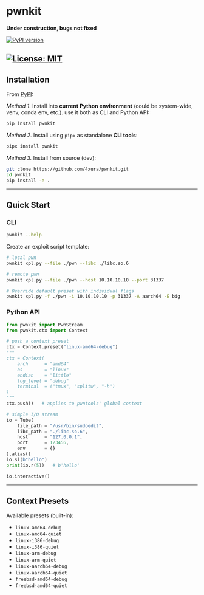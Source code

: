 # pwnkit

**Under construction, bugs not fixed**

[![PyPI version](https://img.shields.io/pypi/v/pwnkit.svg)](https://pypi.org/project/pwnkit/)

[![License: MIT](https://img.shields.io/badge/License-MIT-yellow.svg)](LICENSE)
---

## Installation

From [PyPI](https://pypi.org/project/pwnkit/):

*Method 1*. Install into **current Python environment** (could be system-wide, venv, conda env, etc.). use it both as CLI and Python API:

```bash
pip install pwnkit
````

*Method 2*. Install using `pipx` as standalone **CLI tools**:

```sh
pipx install pwnkit
```

*Method 3.* Install from source (dev):

```bash
git clone https://github.com/4xura/pwnkit.git
cd pwnkit
pip install -e .
````

---

## Quick Start

### CLI

```bash
pwnkit --help
```
Create an exploit script template:
```bash
# local pwn
pwnkit xpl.py --file ./pwn --libc ./libc.so.6 

# remote pwn
pwnkit xpl.py --file ./pwn --host 10.10.10.10 --port 31337

# Override default preset with individual flags
pwnkit xpl.py -f ./pwn -i 10.10.10.10 -p 31337 -A aarch64 -E big
```

### Python API

```python
from pwnkit import PwnStream
from pwnkit.ctx import Context

# push a context preset
ctx = Context.preset("linux-amd64-debug")
"""
ctx = Context(
    arch	  = "amd64"
    os		  = "linux"
    endian	  = "little"
    log_level = "debug"
    terminal  = ("tmux", "splitw", "-h")
)
"""
ctx.push()   # applies to pwntools' global context

# simple I/O stream
io = Tube(
    file_path = "/usr/bin/sudoedit",
    libc_path = "./libc.so.6",
    host      = "127.0.0.1",
    port	  = 123456,
    env		  = {}
).alias()
io.sl(b"hello")
print(io.r(5))   # b'hello'

io.interactive() 
```

---

## Context Presets

Available presets (built-in):

* `linux-amd64-debug`
* `linux-amd64-quiet`
* `linux-i386-debug`
* `linux-i386-quiet`
* `linux-arm-debug`
* `linux-arm-quiet`
* `linux-aarch64-debug`
* `linux-aarch64-quiet`
* `freebsd-amd64-debug`
* `freebsd-amd64-quiet`



